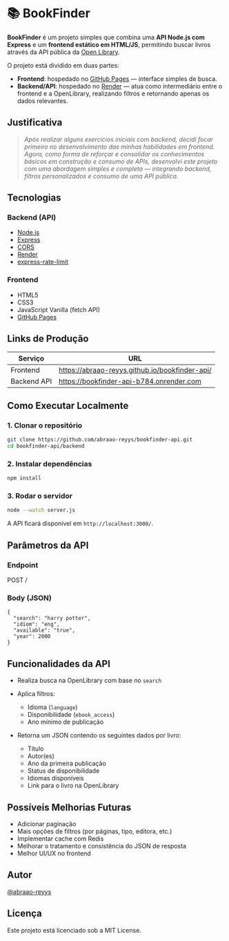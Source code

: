 # 📚 BookFinder

**BookFinder** é um projeto simples que combina uma **API Node.js com Express** e um **frontend estático em HTML/JS**, permitindo buscar livros através da API pública da [Open Library](https://openlibrary.org/developers/api).

O projeto está dividido em duas partes:

- **Frontend**: hospedado no [GitHub Pages](https://abraao-reyys.github.io/bookfinder-api/) — interface simples de busca.
- **Backend/API**: hospedado no [Render](https://bookfinder-api-b784.onrender.com) — atua como intermediário entre o frontend e a OpenLibrary, realizando filtros e retornando apenas os dados relevantes.

## Justificativa

>  _Após realizar alguns exercícios iniciais com backend, decidi focar primeiro no desenvolvimento das minhas habilidades em frontend. Agora, como forma de reforçar e consolidar os conhecimentos básicos em construção e consumo de APIs, desenvolvi este projeto com uma abordagem simples e completa — integrando backend, filtros personalizados e consumo de uma API pública._

## Tecnologias

### Backend (API)
- [Node.js](https://nodejs.org/)
- [Express](https://expressjs.com/)
- [CORS](https://expressjs.com/en/resources/middleware/cors.html)
- [Render](https://render.com/)
- [express-rate-limit](https://www.npmjs.com/package/express-rate-limit)

### Frontend
- HTML5
- CSS3
- JavaScript Vanilla (fetch API)
- [GitHub Pages](https://pages.github.com/)

## Links de Produção

| Serviço     | URL                                                                 |
|-------------|----------------------------------------------------------------------|
| Frontend    | https://abraao-reyys.github.io/bookfinder-api/              |
| Backend API | https://bookfinder-api-b784.onrender.com                    |

##  Como Executar Localmente

### 1. Clonar o repositório

```bash
git clone https://github.com/abraao-reyys/bookfinder-api.git
cd bookfinder-api/backend
````

### 2. Instalar dependências

```bash
npm install
```

### 3. Rodar o servidor

```bash
node --watch server.js
```

A API ficará disponível em `http://localhost:3000/`.

## Parâmetros da API

### Endpoint

POST /

### Body (JSON)

```
{
  "search": "harry potter",
  "idiom": "eng",
  "available": "true",
  "year": 2000
}
```

## Funcionalidades da API

* Realiza busca na OpenLibrary com base no `search`
* Aplica filtros:

  * Idioma (`language`)
  * Disponibilidade (`ebook_access`)
  * Ano mínimo de publicação
* Retorna um JSON contendo os seguintes dados por livro:

  * Título
  * Autor(es)
  * Ano da primeira publicação
  * Status de disponibilidade
  * Idiomas disponíveis
  * Link para o livro na OpenLibrary

## Possíveis Melhorias Futuras

* Adicionar paginação
* Mais opções de filtros (por páginas, tipo, editora, etc.)
* Implementar cache com Redis
* Melhorar o tratamento e consistência do JSON de resposta
* Melhor UI/UX no frontend

## Autor

[@abraao-reyys](https://github.com/abraao-reyys)

## Licença

Este projeto está licenciado sob a MIT License.

